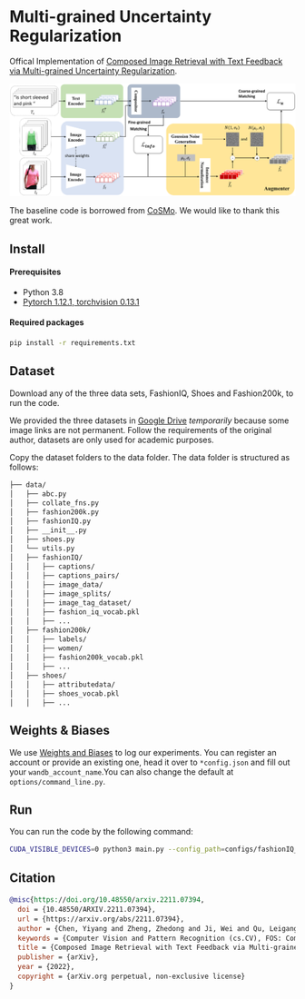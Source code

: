 # Multi-grained Uncertainty Regularization

Offical Implementation of [Composed Image Retrieval with Text Feedback via Multi-grained Uncertainty Regularization](https://arxiv.org/abs/2211.07394). 

![pipeline](fig/pipeline.png)

The baseline code is borrowed from [CoSMo](https://github.com/postBG/CosMo.pytorch). We would like to thank this great work. 

## Install

#### Prerequisites

- Python 3.8
- [Pytorch 1.12.1, torchvision 0.13.1](https://pytorch.org/get-started/previous-versions/#v1121)

#### Required packages

```bash
pip install -r requirements.txt
```

## Dataset

Download any of the three data sets, FashionIQ, Shoes and Fashion200k, to run the code.

We provided the three datasets in [Google Drive](https://drive.google.com/drive/folders/1eLVRNAaZulfrTp1zACxP4wyN3zEpWmbc?usp=share_link) *temporarily* because some image links are not permanent. Follow the requirements of the original author, datasets are only used for academic purposes. 

Copy the dataset folders to the data folder. The data folder is structured as follows:

```
├── data/
│   ├── abc.py
│   ├── collate_fns.py
│   ├── fashion200k.py
│   ├── fashionIQ.py
│   ├── __init__.py
│   ├── shoes.py
│   └── utils.py
│   ├── fashionIQ/
│   │   ├── captions/
│   │   ├── captions_pairs/
│   │   ├── image_data/
│   │   ├── image_splits/
│   │   ├── image_tag_dataset/
│   │   ├── fashion_iq_vocab.pkl
│   │   ├── ...
│   ├── fashion200k/
│   │   ├── labels/
│   │   ├── women/
│   │   ├── fashion200k_vocab.pkl
│   │   ├── ...
│   ├── shoes/
│   │   ├── attributedata/
│   │   ├── shoes_vocab.pkl
│   │   ├── ...
```

## Weights & Biases

We use [Weights and Biases](https://wandb.ai/) to log our experiments. You can register an account or provide an existing one, head it over to `*config.json` and fill out your `wandb_account_name`.You can also change the default at `options/command_line.py`.

## Run

You can run the code by the following command:

```bash
CUDA_VISIBLE_DEVICES=0 python3 main.py --config_path=configs/fashionIQ_config.json --experiment_description=test_fashionIQ --device_idx=$CUDA_VISIBLE_DEVICES
```

## Citation

```bibtex
@misc{https://doi.org/10.48550/arxiv.2211.07394,
  doi = {10.48550/ARXIV.2211.07394},
  url = {https://arxiv.org/abs/2211.07394},
  author = {Chen, Yiyang and Zheng, Zhedong and Ji, Wei and Qu, Leigang and Chua, Tat-Seng},
  keywords = {Computer Vision and Pattern Recognition (cs.CV), FOS: Computer and information sciences, FOS: Computer and information sciences},
  title = {Composed Image Retrieval with Text Feedback via Multi-grained Uncertainty Regularization},
  publisher = {arXiv},
  year = {2022},
  copyright = {arXiv.org perpetual, non-exclusive license}
}
```

